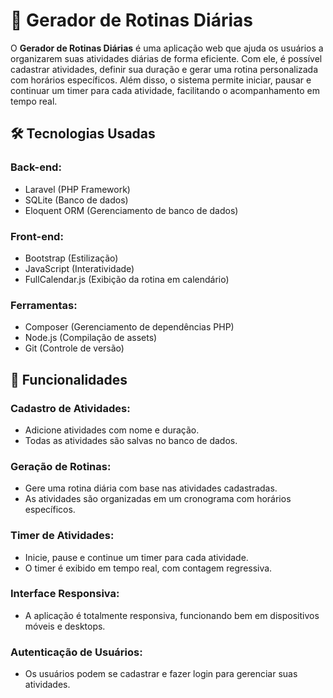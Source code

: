 # 📅 Gerador de Rotinas Diárias

O **Gerador de Rotinas Diárias** é uma aplicação web que ajuda os usuários a organizarem suas atividades diárias de forma eficiente. Com ele, é possível cadastrar atividades, definir sua duração e gerar uma rotina personalizada com horários específicos. Além disso, o sistema permite iniciar, pausar e continuar um timer para cada atividade, facilitando o acompanhamento em tempo real.

## 🛠 Tecnologias Usadas

### **Back-end:**
- Laravel (PHP Framework)
- SQLite (Banco de dados)
- Eloquent ORM (Gerenciamento de banco de dados)

### **Front-end:**
- Bootstrap (Estilização)
- JavaScript (Interatividade)
- FullCalendar.js (Exibição da rotina em calendário)

### **Ferramentas:**
- Composer (Gerenciamento de dependências PHP)
- Node.js (Compilação de assets)
- Git (Controle de versão)

## 🚀 Funcionalidades

### **Cadastro de Atividades:**
- Adicione atividades com nome e duração.
- Todas as atividades são salvas no banco de dados.

### **Geração de Rotinas:**
- Gere uma rotina diária com base nas atividades cadastradas.
- As atividades são organizadas em um cronograma com horários específicos.

### **Timer de Atividades:**
- Inicie, pause e continue um timer para cada atividade.
- O timer é exibido em tempo real, com contagem regressiva.

### **Interface Responsiva:**
- A aplicação é totalmente responsiva, funcionando bem em dispositivos móveis e desktops.

### **Autenticação de Usuários:**
- Os usuários podem se cadastrar e fazer login para gerenciar suas atividades.



